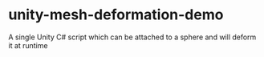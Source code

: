 # unity-mesh-deformation-demo
A single Unity C# script which can be attached to a sphere and will deform it at runtime
